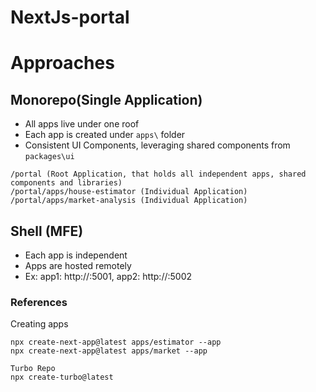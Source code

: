 # NextJs-portal

# Approaches

## Monorepo(Single Application)

- All apps live under one roof
- Each app is created under `apps\` folder
- Consistent UI Components, leveraging shared components from `packages\ui`

```
/portal (Root Application, that holds all independent apps, shared components and libraries)
/portal/apps/house-estimator (Individual Application)
/portal/apps/market-analysis (Individual Application)
```

## Shell (MFE)
- Each app is independent
- Apps are hosted remotely
- Ex: app1: http://:5001, app2: http://:5002



### References

Creating apps
```
npx create-next-app@latest apps/estimator --app
npx create-next-app@latest apps/market --app

Turbo Repo
npx create-turbo@latest

```